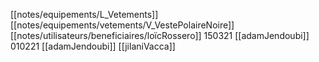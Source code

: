 [[notes/equipements/L_Vetements]] [[notes/equipements/vetements/V_VestePolaireNoire]] [[notes/utilisateurs/beneficiaires/loïcRossero]]
150321 [[adamJendoubi]]
010221 [[adamJendoubi]]
[[jilaniVacca]]
